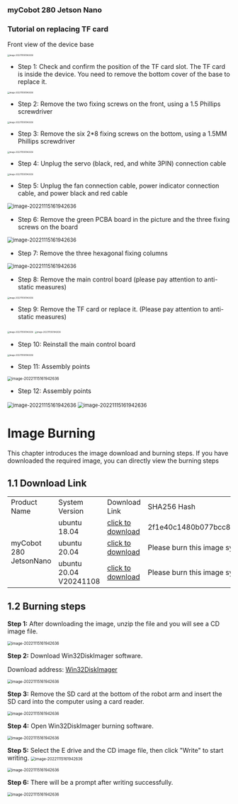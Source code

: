 ### **myCobot 280 Jetson Nano**

### **Tutorial on replacing TF card**

Front view of the device base

<img src="../../../resource\3-FunctionsAndApplications\5.BasicFunction\5.4-TFcard/3.5.4-1.png" alt="image-20221115161942636" style="zoom: 30%;" />

- Step 1: Check and confirm the position of the TF card slot. The TF card is inside the device. You need to remove the bottom cover of the base to replace it.

<img src="../../../resource\3-FunctionsAndApplications\5.BasicFunction\5.4-TFcard/3.5.4-1.1.png" alt="image-20221115161942636" style="zoom: 30%;" />

- Step 2: Remove the two fixing screws on the front, using a 1.5 Phillips screwdriver

<img src="../../../resource\3-FunctionsAndApplications\5.BasicFunction\5.4-TFcard/3.5.4-2.png" alt="image-20221115161942636" style="zoom: 30%;" />

- Step 3: Remove the six 2*8 fixing screws on the bottom, using a 1.5MM Phillips screwdriver

<img src="../../../resource\3-FunctionsAndApplications\5.BasicFunction\5.4-TFcard/3.5.4-3.png" alt="image-20221115161942636" style="zoom: 30%;" />

- Step 4: Unplug the servo (black, red, and white 3PIN) connection cable

<img src="../../../resource\3-FunctionsAndApplications\5.BasicFunction\5.4-TFcard/3.5.4-4.png" alt="image-20221115161942636" style="zoom: 30%;" />

- Step 5: Unplug the fan connection cable, power indicator connection cable, and power black and red cable

<img src="../../../resource\3-FunctionsAndApplications\5.BasicFunction\5.4-TFcard/3.5.4-55.png" alt="image-20221115161942636" style="zoom: 80%;" />

- Step 6: Remove the green PCBA board in the picture and the three fixing screws on the board

<img src="../../../resource\3-FunctionsAndApplications\5.BasicFunction\5.4-TFcard/3.5.4-66.png" alt="image-20221115161942636" style="zoom: 80%;" />

- Step 7: Remove the three hexagonal fixing columns

<img src="../../../resource\3-FunctionsAndApplications\5.BasicFunction\5.4-TFcard/3.5.4-77.png" alt="image-20221115161942636" style="zoom: 80%;" />

- Step 8: Remove the main control board (please pay attention to anti-static measures)

<img src="../../../resource\3-FunctionsAndApplications\5.BasicFunction\5.4-TFcard/3.5.4-8.png" alt="image-20221115161942636" style="zoom: 30%;" />

- Step 9: Remove the TF card or replace it. (Please pay attention to anti-static measures)

<img src="../../../resource\3-FunctionsAndApplications\5.BasicFunction\5.4-TFcard/3.5.4-9.1.png" alt="image-20221115161942636" style="zoom: 30%;" />

<img src="../../../resource\3-FunctionsAndApplications\5.BasicFunction\5.4-TFcard/3.5.4-9.2.png" alt="image-20221115161942636" style="zoom: 30%;" />

- Step 10: Reinstall the main control board

<img src="../../../resource\3-FunctionsAndApplications\5.BasicFunction\5.4-TFcard/3.5.4-10.png" alt="image-20221115161942636" style="zoom: 30%;" />

- Step 11: Assembly points

<img src="../../../resource\3-FunctionsAndApplications\5.BasicFunction\5.4-TFcard/3.5.4-111.png" alt="image-20221115161942636" style="zoom: 60%;" />

- Step 12: Assembly points

<img src="../../../resource\3-FunctionsAndApplications\5.BasicFunction\5.4-TFcard/3.5.4-12.11.png" alt="image-20221115161942636" style="zoom: 80%;" /> 

<img src="../../../resource\3-FunctionsAndApplications\5.BasicFunction\5.4-TFcard/3.5.4-12.22.png" alt="image-20221115161942636" style="zoom: 80%;" />

# Image Burning

This chapter introduces the image download and burning steps. If you have downloaded the required image, you can directly view the burning steps

## 1.1 Download Link

<table>
    <tr>
        <td>Product Name</td>
        <td>System Version</td>
        <td>Download Link</td>
        <td>SHA256 Hash</td>
    </tr>
    <tr>
        <td rowspan='3'>myCobot 280 JetsonNano</td>
        <td>ubuntu 18.04</td>
        <td>
            <a href="https://download-elephantrobotics.oss-cn-shenzhen.aliyuncs.com/Product_software/iMage-ISO/myCobot-280JetsonNano/myCobot_280_Jetsonnano_V221101-shrink.zip">click to download</a>
        </td>
        <td>2f1e40c1480b077bcc83abd3b79ac175f25d21e9cc344a014636167ee2eb087c</td>
    </tr>
    <tr>
        <td>ubuntu 20.04</td>
        <td>
            <a href="https://download.elephantrobotics.com/Product_software/iMage-ISO/myCobot-280JetsonNano/myCobot_280_ubuntu_V20250326_20.04JN_aarch64.zip">click to download</a>
        </td>
        <td>Please burn this image system for machines purchased before 2024/10/09</td>
    </tr>
    <tr>
        <td>ubuntu 20.04 V20241108</td>
        <td>
            <a href="https://download.elephantrobotics.com/Product_software/iMage-ISO/myCobot-280JetsonNano/myCobot_280_ubuntu_V20241108_20.04JN_aarch64.tar.gz">click to download</a>
        </td>
        <td>Please burn this image system for machines purchased after 2024/10/09</td>
    </tr>
</table>




## 1.2 Burning steps

**Step 1:** After downloading the image, unzip the file and you will see a CD image file.

<img src="../../../resource\3-FunctionsAndApplications\5.BasicFunction\5.4-TFcard/1.png" alt="image-20221115161942636" style="zoom: 60%;" />

**Step 2:** Download Win32DiskImager software.

Download address: [Win32DiskImager](https://sourceforge.net/projects/win32diskimager/)

<img src="../../../resource\3-FunctionsAndApplications\5.BasicFunction\5.4-TFcard/2.png" alt="image-20221115161942636" style="zoom: 60%;" />

**Step 3:** Remove the SD card at the bottom of the robot arm and insert the SD card into the computer using a card reader.

<img src="../../../resource\3-FunctionsAndApplications\5.BasicFunction\5.4-TFcard/3.png" alt="image-20221115161942636" style="zoom: 60%;" />

**Step 4:** Open Win32DiskImager burning software.

<img src="../../../resource\3-FunctionsAndApplications\5.BasicFunction\5.4-TFcard/4.png" alt="image-20221115161942636" style="zoom: 60%;" />

**Step 5:** Select the E drive and the CD image file, then click "Write" to start writing.
<img src="../../../resource\3-FunctionsAndApplications\5.BasicFunction\5.4-TFcard/5.png" alt="image-20221115161942636" style="zoom: 60%;" />

<img src="../../../resource\3-FunctionsAndApplications\5.BasicFunction\5.4-TFcard/6.png" alt="image-20221115161942636" style="zoom: 60%;" />

**Step 6:** There will be a prompt after writing successfully.

<img src="../../../resource\3-FunctionsAndApplications\5.BasicFunction\5.4-TFcard/7.png" alt="image-20221115161942636" style="zoom: 60%;" />